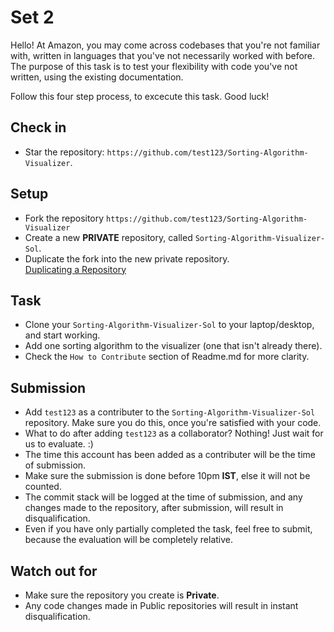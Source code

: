 # Set 2

Hello! At Amazon, you may come across codebases that you're not familiar with, written in languages that you've not necessarily worked with before. The purpose of this task is to test your flexibility with code you've not written, using the existing documentation.

Follow this four step process, to excecute this task. Good luck!

## Check in

* Star the repository: ```https://github.com/test123/Sorting-Algorithm-Visualizer```.

## Setup

* Fork the repository ```https://github.com/test123/Sorting-Algorithm-Visualizer```
* Create a new **PRIVATE** repository, called ```Sorting-Algorithm-Visualizer-Sol```.
* Duplicate the fork into the new private repository.  
[Duplicating a Repository](https://help.github.com/en/github/creating-cloning-and-archiving-repositories/duplicating-a-repository)



## Task
* Clone your ```Sorting-Algorithm-Visualizer-Sol``` to your laptop/desktop, and start working.
* Add one sorting algorithm to the visualizer (one that isn't already there).
* Check the ```How to Contribute``` section of Readme.md for more clarity.

## Submission

* Add ```test123``` as a contributer to the ```Sorting-Algorithm-Visualizer-Sol``` repository. Make sure you do this, once you're satisfied with your code.
* What to do after adding ```test123``` as a collaborator? Nothing! Just wait for us to evaluate. :)
* The time this account has been added as a contributer will be the time of submission.
* Make sure the submission is done before 10pm **IST**, else it will not be counted.
* The commit stack will be logged at the time of submission, and any changes made to the repository, after submission, will result in disqualification.
* Even if you have only partially completed the task, feel free to submit, because the evaluation will be completely relative.

## Watch out for

* Make sure the repository you create is **Private**.
* Any code changes made in Public repositories will result in instant disqualification.
